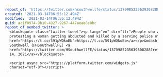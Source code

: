 ```yaml
---
repost_of: 'https://twitter.com/hsouthwellfe/status/1370985235639308288?s=12'
created: '2021-03-14T06:55:12.494Z'
modified: '2021-03-14T06:55:12.494Z'
guid: ac1f0974-9b10-4927-9267-447aeae8e8bc
repost_of_oembed_twitter: >
  <blockquote class="twitter-tweet"><p lang="en" dir="ltr">People who are
  protesting a woman getting abducted and killed by a serving police officer <a
  href="https://t.co/591pWQkoEb">https://t.co/591pWQkoEb</a></p>&mdash; Hazel
  Southwell (@HSouthwellFE) <a
  href="https://twitter.com/HSouthwellFE/status/1370985235639308288?ref_src=twsrc%5Etfw">March
  14, 2021</a></blockquote>

  <script async src="https://platform.twitter.com/widgets.js"
  charset="utf-8"></script>
---
```

 

